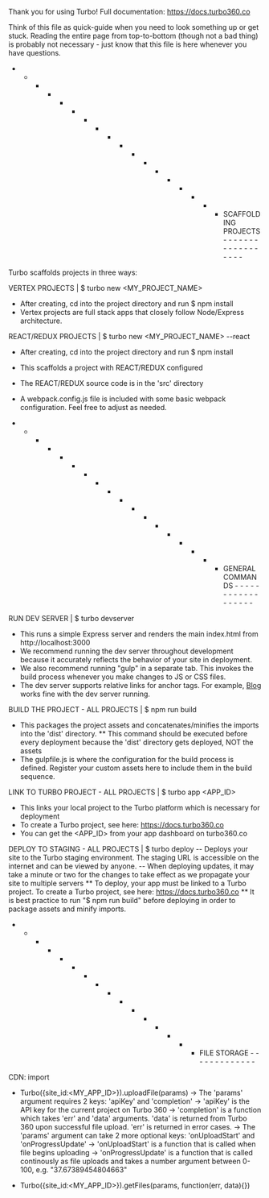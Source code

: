 Thank you for using Turbo! Full documentation:
https://docs.turbo360.co

Think of this file as quick-guide when you need to look something up or get stuck. Reading the entire page from top-to-bottom (though not a bad thing) is probably not necessary - just know that this file is here whenever you have questions.


- - - - - - - - - - - - - - - - - - SCAFFOLDING PROJECTS - - - - - - - - - - - - - - - - - - 

Turbo scaffolds projects in three ways:

VERTEX PROJECTS | $ turbo new <MY_PROJECT_NAME>
- After creating, cd into the project directory and run $ npm install
- Vertex projects are full stack apps that closely follow Node/Express architecture.

REACT/REDUX PROJECTS | $ turbo new <MY_PROJECT_NAME> --react
- After creating, cd into the project directory and run $ npm install
- This scaffolds a project with REACT/REDUX configured
- The REACT/REDUX source code is in the 'src' directory
- A webpack.config.js file is included with some basic webpack configuration. Feel free to adjust as needed.

- - - - - - - - - - - - - - - - - - GENERAL COMMANDS - - - - - - - - - - - - - - - - - - 

RUN DEV SERVER | $ turbo devserver
- This runs a simple Express server and renders the main index.html from http://localhost:3000
- We recommend running the dev server throughout development because it accurately reflects the behavior of your site in deployment.
- We also recommend running "gulp" in a separate tab. This invokes the build process whenever you make changes to JS or CSS files.
- The dev server supports relative links for anchor tags. For example, <a href="/blog">Blog</a> works fine with the dev server running.

BUILD THE PROJECT - ALL PROJECTS | $ npm run build
- This packages the project assets and concatenates/minifies the imports into the 'dist' directory.
** This command should be executed before every deployment because the 'dist' directory gets deployed, NOT the assets
- The gulpfile.js is where the configuration for the build process is defined. Register your custom assets here to include them in the build sequence.

LINK TO TURBO PROJECT - ALL PROJECTS | $ turbo app <APP_ID>
- This links your local project to the Turbo platform which is necessary for deployment
- To create a Turbo project, see here: https://docs.turbo360.co
- You can get the <APP_ID> from your app dashboard on turbo360.co

DEPLOY TO STAGING - ALL PROJECTS | $ turbo deploy
-- Deploys your site to the Turbo staging environment. The staging URL is accessible on the internet and can be viewed by anyone.
-- When deploying updates, it may take a minute or two for the changes to take effect as we propagate your site to multiple servers
** To deploy, your app must be linked to a  Turbo project. To create a Turbo project, see here: https://docs.turbo360.co
** It is best practice to run "$ npm run build" before deploying in order to package assets and minify imports.


- - - - - - - - - - - - - - - - FILE STORAGE - - - - - - - - - - - - - 

CDN: import <script src="https://cdn.turbo360-dev.com/dist/turbo.min.js" type="text/javascript"></script>
- Turbo({site_id:<MY_APP_ID>}).uploadFile(params)
	-> The 'params' argument requires 2 keys: 'apiKey' and 'completion'
	-> 'apiKey' is the API key for the current project on Turbo 360
	-> 'completion' is a function which takes 'err' and 'data' arguments. 'data' is returned from Turbo 360 upon successful file upload. 'err' is returned in error cases.
	-> The 'params' argument can take 2 more optional keys: 'onUploadStart' and 'onProgressUpdate'
	-> 'onUploadStart' is a function that is called when file begins uploading
	-> 'onProgressUpdate' is a function that is called continously as file uploads and takes a number argument between 0-100, e.g. "37.67389454804663"

- Turbo({site_id:<MY_APP_ID>}).getFiles(params, function(err, data){})
